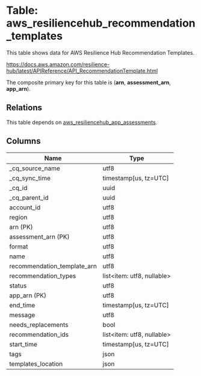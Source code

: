 # Table: aws_resiliencehub_recommendation_templates

This table shows data for AWS Resilience Hub Recommendation Templates.

https://docs.aws.amazon.com/resilience-hub/latest/APIReference/API_RecommendationTemplate.html

The composite primary key for this table is (**arn**, **assessment_arn**, **app_arn**).

## Relations

This table depends on [aws_resiliencehub_app_assessments](aws_resiliencehub_app_assessments).

## Columns

| Name          | Type          |
| ------------- | ------------- |
|_cq_source_name|utf8|
|_cq_sync_time|timestamp[us, tz=UTC]|
|_cq_id|uuid|
|_cq_parent_id|uuid|
|account_id|utf8|
|region|utf8|
|arn (PK)|utf8|
|assessment_arn (PK)|utf8|
|format|utf8|
|name|utf8|
|recommendation_template_arn|utf8|
|recommendation_types|list<item: utf8, nullable>|
|status|utf8|
|app_arn (PK)|utf8|
|end_time|timestamp[us, tz=UTC]|
|message|utf8|
|needs_replacements|bool|
|recommendation_ids|list<item: utf8, nullable>|
|start_time|timestamp[us, tz=UTC]|
|tags|json|
|templates_location|json|